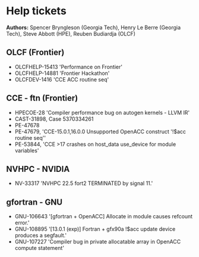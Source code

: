 # Help tickets 

__Authors:__ Spencer Bryngleson (Georgia Tech), Henry Le Berre (Georgia Tech), Steve Abbott (HPE), Reuben Budiardja (OLCF)

## OLCF (Frontier)

* OLCFHELP-15413 'Performance on Frontier'
* OLCFHELP-14881 'Frontier Hackathon'
* OLCFDEV-1416 'CCE ACC routine seq'

## CCE - ftn (Frontier)

* HPECOE-28 'Compiler performance bug on autogen kernels - LLVM IR'
* CAST-31898, Case 5370334261
* PE-47678
* PE-47679, 'CCE-15.0.1,16.0.0 Unsupported OpenACC construct '!$acc routine seq''
* PE-53844, 'CCE >17 crashes on host_data use_device for module variables'

## NVHPC - NVIDIA

* NV-33317 'NVHPC 22.5 fort2 TERMINATED by signal 11.'

## gfortran - GNU

* GNU-106643 '[gfortran + OpenACC] Allocate in module causes refcount error.'
* GNU-108895 '[13.0.1 (exp)] Fortran + gfx90a !$acc update device produces a segfault.'
* GNU-107227 'Compiler bug in private allocatable array in OpenACC compute statement'

